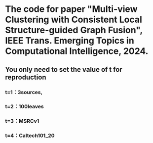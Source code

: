 # The code for paper "Multi-view Clustering with Consistent Local Structure-guided Graph Fusion", IEEE Trans. Emerging Topics in Computational Intelligence, 2024.
## You only need to set the value of t for reproduction
### t=1：3sources,
### t=2：100leaves
### t=3：MSRCv1
### t=4：Caltech101_20
